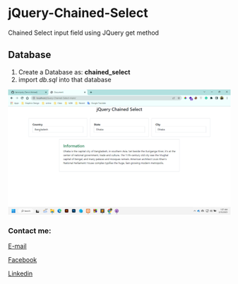 # jQuery-Chained-Select
Chained Select input field using JQuery get method

## Database
1. Create a Database as: **chained_select**
2. import *db.sql* into that database


<img src="image.png"
     alt="image"/>






<!-- all link is here -->


### Contact me:

[E-mail](tanvirpoly@gmail.com)

[Facebook]( https://www.facebook.com/tanvirfbid)

[Linkedin]( https://www.linkedin.com/in/tanvirx/)